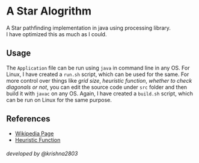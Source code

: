 # A Star Alogrithm
A Star pathfinding implementation in java using processing library.  
I have optimized this as much as I could.

## Usage
The `Application` file can be run using `java` in command line in any OS.
For Linux, I have created a `run.sh` script, which can be used for the same.
For more control over things like _grid size_, _heuristic function_, _whether to check diagonals or not_, you can edit the source code under `src` folder and then build it with `javac` on any OS. Again, I have created a `build.sh` script, which can be run on Linux for the same purpose.

## References
- [Wikipedia Page](https://en.wikipedia.org/wiki/A*_search_algorithm)
- [Heuristic Function](http://theory.stanford.edu/~amitp/GameProgramming/Heuristics.html)

###### developed by @krishna2803
